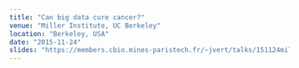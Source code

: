 ```yaml
---
title: "Can big data cure cancer?"
venue: "Miller Institute, UC Berkeley"
location: "Berkeley, USA"
date: "2015-11-24"
slides: "https://members.cbio.mines-paristech.fr/~jvert/talks/151124miller/miller.pdf"
---
```

